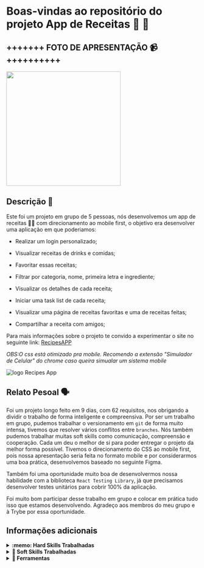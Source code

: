 
# Boas-vindas ao repositório do projeto App de Receitas 🍕 🍔


## +++++++ FOTO DE APRESENTAÇÃO 📹 ++++++++++
  
<img width="300" src="https://user-images.githubusercontent.com/14060102/225670156-2684b95b-eb39-4fe9-9eb6-32b7557e30f2.gif" />
  


## Descrição :envelope_with_arrow:

Este foi um projeto em grupo de 5 pessoas, nós desenvolvemos um app de receitas 🥪🌯  com direcionamento ao mobile first, o objetivo era desenvolver uma aplicação em que poderiamos:





- Realizar um login personalizado;

- Visualizar receitas de drinks e comidas;

- Favoritar essas receitas;

- Filtrar por categoria, nome, primeira letra e ingrediente;

- Visualizar os detalhes de cada receita;

- Iniciar uma task list de cada receita;

- Visualizar uma página de receitas favoritas e uma de receitas feitas;

- Compartilhar a receita com amigos;

 Para mais informações sobre o projeto te convido a experimentar o site no seguinte link: <a href="https://recipes-app-tau-olive.vercel.app/">RecipesAPP</a>
 
 <i>OBS:O css está otimizado pra mobile. Recomendo a extensão "Simulador de Celular" do chrome caso queira simualar um sistema mobile </i>


![logo Recipes App](https://user-images.githubusercontent.com/14060102/225666859-12c735b1-e998-459f-98d2-2f9c9e313a47.png)


## Relato Pesoal :speaking_head:

Foi um projeto longo feito em 9 dias, com 62 requisitos, nos obrigando a dividir o trabalho de forma inteligente e compreensiva. Por ser um trabalho em grupo, pudemos trabalhar o versionamento em `git` de forma muito intensa, tivemos que resolver vários conflitos entre `branches`. Nós também pudemos trabalhar muitas soft skills como comunicação, compreensão e cooperação. Cada um deu o melhor de si para poder entregar o projeto da melhor forma possível. Tivemos o direcionamento do CSS ao mobile first, pois nossa apresentação seria feita no formato mobile e por considerarmos uma boa prática, desenvolvemos baseado no seguinte Figma.

Também foi uma oportunidade muito boa de desenvolvermos nossa habilidade com a biblioteca `React Testing Library`, já que precisamos desenvolver testes unitários para cobrir 100% da aplicação.

Foi muito bom participar desse trabalho em grupo e colocar em prática tudo isso que estamos desenvolvendo. Agradeço aos membros do meu grupo e à Trybe por essa oportunidade.
## Informações adicionais
<details>
  <summary><strong>:memo: Hard Skills Trabalhadas</strong></summary><br />

Neste projeto, podemos trabalhar novas habilidades aprendidas como:

- `React Hooks`

- `Componentes Funcionais`

- `Context Api`

- `React Testing Library`

- `React`

</details>

<details>
  <summary><strong>🤝 Soft Skills Trabalhadas</strong></summary><br />

Neste projeto, podemos trabalhar principalmente as seguintes habilidades comportamentais:

- Colaboração

- Empatia

- Comunicação

- Brainstorm

- Organização
  
- Estabelecer acordos pré desenvolvimento

</details>


<details>
  <summary><strong>🔧 Ferramentas</strong></summary><br />
  
  * React
  * React Testing Library
  *  <a href="https://www.figma.com/file/9WXNFMewKRBC5ZawU1EXYG/%5BProjeto%5D%5BFrontend%5D-Recipes-App?node-id=0-1" target="_blank"> Figma </a>	
  * React Hooks
  * Componentes Funcionais
  * Context API
  * Trello
  * Tailwind
  * CSS
  * HTML
  * JavaScript
  * LocalStorage
  * Linter
  
  
</details>
  

